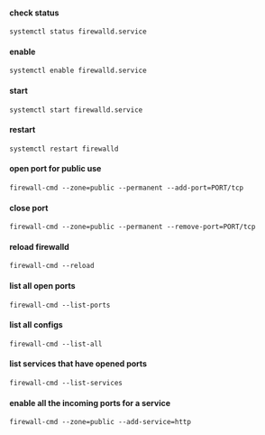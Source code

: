 #### check status
`systemctl status firewalld.service`

#### enable
`systemctl enable firewalld.service`

#### start
`systemctl start firewalld.service`

#### restart
`systemctl restart firewalld`

#### open port for public use
`firewall-cmd --zone=public --permanent --add-port=PORT/tcp`

#### close port
`firewall-cmd --zone=public --permanent --remove-port=PORT/tcp`

#### reload firewalld
`firewall-cmd --reload`

#### list all open ports
`firewall-cmd --list-ports`

#### list all configs
`firewall-cmd --list-all`

#### list services that have opened ports
`firewall-cmd --list-services`

#### enable all the incoming ports for a service
`firewall-cmd --zone=public --add-service=http`

